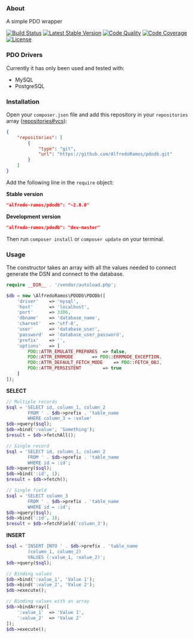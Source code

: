 ### About

A simple PDO wrapper

[![Build Status](https://img.shields.io/travis/AlfredoRamos/pdodb.svg?style=flat-square)](https://travis-ci.org/AlfredoRamos/pdodb) [![Latest Stable Version](https://img.shields.io/github/tag/AlfredoRamos/pdodb.svg?style=flat-square&label=stable)](https://github.com/AlfredoRamos/pdodb/releases) [![Code Quality](https://img.shields.io/codacy/grade/cf5b1c496a5e4945adf5ce02593468ee.svg?style=flat-square)](https://www.codacy.com/app/AlfredoRamos/pdodb) [![Code Coverage](https://img.shields.io/codacy/coverage/cf5b1c496a5e4945adf5ce02593468ee.svg?style=flat-square)](https://www.codacy.com/app/AlfredoRamos/pdodb) [![License](https://img.shields.io/github/license/AlfredoRamos/pdodb.svg?style=flat-square)](https://raw.githubusercontent.com/AlfredoRamos/pdodb/master/LICENSE)

### PDO Drivers

Currently it has only been used and tested with:

- MySQL
- PostgreSQL

### Installation

Open your `composer.json` file and add this repository in your `repositories` array ([repositories#vcs](https://getcomposer.org/doc/05-repositories.md#vcs)):

```json
{
	"repositories": [
		{
			"type": "git",
			"url": "https://github.com/AlfredoRamos/pdodb.git"
		}
	]
}
```

Add the following line in the `require` object:

**Stable version**

```json
"alfredo-ramos/pdodb": "~2.0.0"
```

**Development version**

```json
"alfredo-ramos/pdodb": "dev-master"
```

Then run `composer install` or `composer update` on your terminal.

### Usage

The constructor takes an array with all the values needed to connect generate the DSN and connect to the database.

```php
require __DIR__ . '/vendor/autoload.php';

$db = new \AlfredoRamos\PDODb\PDODb([
	'driver'	=> 'mysql',
	'host'		=> 'localhost',
	'port'		=> 3306,
	'dbname'	=> 'database_name',
	'charset'	=> 'utf-8',
	'user'		=> 'database_user',
	'password'	=> 'database_user_password',
	'prefix'	=> '',
	'options'	=> [
		PDO::ATTR_EMULATE_PREPARES	=> false,
		PDO::ATTR_ERRMODE		=> PDO::ERRMODE_EXCEPTION,
		PDO::ATTR_DEFAULT_FETCH_MODE	=> PDO::FETCH_OBJ,
		PDO::ATTR_PERSISTENT		=> true
	]
]);
```

**SELECT**

```php
// Multiple records
$sql = 'SELECT id, column_1, column_2
		FROM ' . $db->prefix . 'table_name
		WHERE column_3 = :value'
$db->query($sql);
$db->bind(':value', 'Something');
$result = $db->fetchAll();

// Single record
$sql = 'SELECT id, column_1, column_2
		FROM ' . $db->prefix . 'table_name
		WHERE id = :id';
$db->query($sql);
$db->bind(':id', 1);
$result = $db->fetch();

// Single field
$sql = 'SELECT column_3
		FROM ' . $db->prefix . 'table_name
		WHERE id = :id';
$db->query($sql);
$db->bind(':id', 3);
$result = $db->fetchField('column_3');
```

**INSERT**

```php
$sql = 'INSERT INTO ' . $db->prefix . 'table_name
		(column_1, column_2)
		VALUES (:value_1, :value_2)';
$db->query($sql);

// Binding values
$db->bind(':value_1', 'Value 1');
$db->bind(':value_2', 'Value 2');
$db->execute();

// Binding values with an array
$db->bindArray([
	':value_1'	=> 'Value 1',
	':value_2'	=> 'Value 2'
]);
$db->execute();
```
